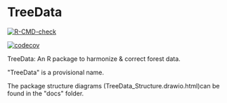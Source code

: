 # TreeData

[![R-CMD-check](https://github.com/VincyaneBadouard/TreeData/workflows/R-CMD-check/badge.svg)](https://github.com/VincyaneBadouard/TreeData/actions)

[![codecov](https://codecov.io/gh/VincyaneBadouard/TreeData/branch/master/graph/badge.svg?token=Z1IWWYKH7X)](https://codecov.io/gh/VincyaneBadouard/TreeData)

TreeData: An R package to harmonize & correct forest data.


"TreeData" is a provisional name.

The package structure diagrams (TreeData_Structure.drawio.html)can be found in the "docs" folder.
